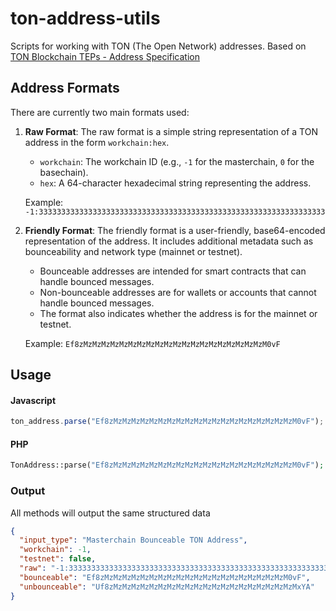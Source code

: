 # ton-address-utils
Scripts for working with TON (The Open Network) addresses.
Based on [TON Blockchain TEPs - Address Specification](https://github.com/ton-blockchain/TEPs/blob/master/text/0002-address.md)

## Address Formats

There are currently two main formats used:

1. **Raw Format**:
   The raw format is a simple string representation of a TON address in the form `workchain:hex`.
   - `workchain`: The workchain ID (e.g., `-1` for the masterchain, `0` for the basechain).
   - `hex`: A 64-character hexadecimal string representing the address.

   Example:
   `-1:3333333333333333333333333333333333333333333333333333333333333333`

2. **Friendly Format**:
   The friendly format is a user-friendly, base64-encoded representation of the address. It includes additional metadata such as bounceability and network type (mainnet or testnet).
   - Bounceable addresses are intended for smart contracts that can handle bounced messages.
   - Non-bounceable addresses are for wallets or accounts that cannot handle bounced messages.
   - The format also indicates whether the address is for the mainnet or testnet.

   Example:
   `Ef8zMzMzMzMzMzMzMzMzMzMzMzMzMzMzMzMzMzMzMzMzM0vF`

## Usage

#### Javascript
```javascript
ton_address.parse("Ef8zMzMzMzMzMzMzMzMzMzMzMzMzMzMzMzMzMzMzMzMzM0vF");
```
#### PHP
```php
TonAddress::parse("Ef8zMzMzMzMzMzMzMzMzMzMzMzMzMzMzMzMzMzMzMzMzM0vF");
```
### Output
All methods will output the same structured data
```json
{
  "input_type": "Masterchain Bounceable TON Address",
  "workchain": -1,
  "testnet": false,
  "raw": "-1:3333333333333333333333333333333333333333333333333333333333333333",
  "bounceable": "Ef8zMzMzMzMzMzMzMzMzMzMzMzMzMzMzMzMzMzMzMzMzM0vF",
  "unbounceable": "Uf8zMzMzMzMzMzMzMzMzMzMzMzMzMzMzMzMzMzMzMzMzMxYA"
}
```
